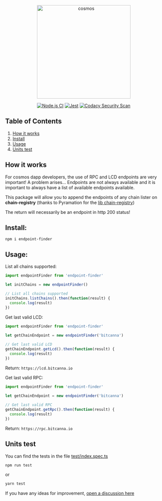 <div align="center">

<img width="300" alt="cosmos" src="https://user-images.githubusercontent.com/1071490/185792789-ed005cb5-bc78-481f-8993-07b647ebbe13.png">

[![Node.js CI](https://github.com/atmoner/endpoint-finder/actions/workflows/node.js.yml/badge.svg)](https://github.com/atmoner/endpoint-finder/actions/workflows/node.js.yml)
[![Jest](https://github.com/atmoner/endpoint-finder/actions/workflows/jest.yml/badge.svg)](https://github.com/atmoner/endpoint-finder/actions/workflows/jest.yml)
[![Codacy Security Scan](https://github.com/atmoner/endpoint-finder/actions/workflows/codacy.yml/badge.svg)](https://github.com/atmoner/endpoint-finder/actions/workflows/codacy.yml)

</div>

## Table of Contents
1. [How it works](#how-it-works)
2. [Install](#install)
3. [Usage](#usage)
4. [Units test](#units-test)

## How it works

For cosmos dapp developers, the use of RPC and LCD endpoints are very important!
A problem arises... Endpoints are not always available and it is important to always have a list of available endpoints available.

This package will allow you to append the endpoints of any chain lister on **chain-registry** (thanks to Pyramation for the [lib chain-registry](https://github.com/cosmology-tech/chain-registry))

The return will necessarily be an endpoint in http 200 status!

## Install:

```
npm i endpoint-finder
```

## Usage:

List all chains supported:

``` js
import endpointFinder from 'endpoint-finder'

let initChains = new endpointFinder()

// List all chains supported
initChains.listChains().then(function(result) {
  console.log(result)
})
```

Get last valid LCD:

``` js
import endpointFinder from 'endpoint-finder'
 
let getChainEndpoint = new endpointFinder('bitcanna')

// Get last valid LCD 
getChainEndpoint.getLcd().then(function(result) {
  console.log(result)
})
```

Return:
`https://lcd.bitcanna.io`

Get last valid RPC:

``` js
import endpointFinder from 'endpoint-finder'
 
let getChainEndpoint = new endpointFinder('bitcanna')

// Get last valid RPC 
getChainEndpoint.getRpc().then(function(result) {
  console.log(result)
})
```

Return:
`https://rpc.bitcanna.io`


## Units test

You can find the tests in the file [test/index.spec.ts](https://github.com/atmoner/endpoint-finder/blob/main/test/index.spec.ts) 

``` js
npm run test
```

or
``` js
yarn test
```

If you have any ideas for improvement, [open a discussion here](https://github.com/atmoner/endpoint-finder/discussions/new?category=ideas)

